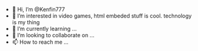 - 👋 Hi, I’m @Kenfin777
- 👀 I’m interested in video games, html embeded stuff is cool. technology is my thing
- 🌱 I’m currently learning ...
- 💞️ I’m looking to collaborate on ...
- 📫 How to reach me ...

<!---
Kenfin777/Kenfin777 is a ✨ special ✨ repository because its `README.md` (this file) appears on your GitHub profile.
You can click the Preview link to take a look at your changes.
--->
